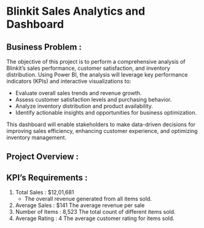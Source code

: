 # Blinkit Sales Analytics and Dashboard


## Business Problem :

The objective of this project is to perform a comprehensive analysis of Blinkit’s sales performance, customer satisfaction, and inventory distribution. Using Power BI, the analysis will leverage key performance indicators (KPIs) and interactive visualizations to:

- Evaluate overall sales trends and revenue growth.
- Assess customer satisfaction levels and purchasing behavior.
- Analyze inventory distribution and product availability.
- Identify actionable insights and opportunities for business optimization.

This dashboard will enable stakeholders to make data-driven decisions for improving sales efficiency, enhancing customer experience, and optimizing inventory management.


## Project Overview :  



## KPI’s Requirements :

1. Total Sales : $12,01,681
    - The overall revenue generated from all items sold.
2. Average Sales : $141 
The average revenue per sale
3. Number of Items : 8,523 
The total count of different items sold.
4. Average Rating : 4
The average customer rating for items sold.





